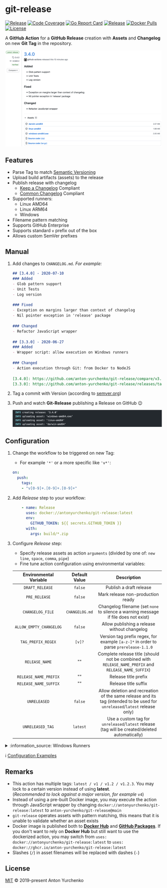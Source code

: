 # git-release

[![Release](https://img.shields.io/github/v/release/anton-yurchenko/git-release)](https://github.com/anton-yurchenko/git-release/releases/latest)
[![Code Coverage](https://codecov.io/gh/anton-yurchenko/git-release/branch/main/graph/badge.svg)](https://codecov.io/gh/anton-yurchenko/git-release)
[![Go Report Card](https://goreportcard.com/badge/github.com/anton-yurchenko/git-release)](https://goreportcard.com/report/github.com/anton-yurchenko/git-release)
[![Release](https://github.com/anton-yurchenko/git-release/actions/workflows/release.yml/badge.svg)](https://github.com/anton-yurchenko/git-release/actions/workflows/release.yml)
[![Docker Pulls](https://img.shields.io/docker/pulls/antonyurchenko/git-release)](https://hub.docker.com/r/antonyurchenko/git-release)
[![License](https://img.shields.io/github/license/anton-yurchenko/git-release)](LICENSE.md)

A **GitHub Action** for a **GitHub Release** creation with **Assets** and **Changelog** on new **Git Tag** in the repository.  

![PIC](docs/images/release.png)

## Features

- Parse Tag to match [Semantic Versioning](https://semver.org/)
- Upload build artifacts (assets) to the release
- Publish release with changelog
  - [Keep a Changelog](https://keepachangelog.com/) Compliant
  - [Common Changelog](https://github.com/vweevers/common-changelog) Compliant
- Supported runners:
  - Linux AMD64
  - Linux ARM64
  - Windows
- Filename pattern matching
- Supports GitHub Enterprise
- Supports standard `v` prefix out of the box
- Allows custom SemVer prefixes

## Manual

1. Add changes to `CHANGELOG.md`. *For example:*

    ```markdown
    ## [3.4.0] - 2020-07-10
    ### Added
    - Glob pattern support
    - Unit Tests
    - Log version
    
    ### Fixed
    - Exception on margins larger than context of changelog
    - Nil pointer exception in 'release' package
    
    ### Changed
    - Refactor JavaScript wrapper
    
    ## [3.3.0] - 2020-06-27
    ### Added
    - Wrapper script: allow execution on Windows runners
    
    ### Changed
    - Action execution through Git: from Docker to NodeJS
    
    [3.4.0]: https://github.com/anton-yurchenko/git-release/compare/v3.3.0...v3.4.0
    [3.3.0]: https://github.com/anton-yurchenko/git-release/releases/tag/v3.3.0
    ```

2. Tag a commit with Version (according to [semver.org](https://semver.org/ "Semantic Versioning"))
3. Push and watch **Git-Release** publishing a Release on GitHub :wink:

    ![PIC](docs/images/log.png)

## Configuration

1. Change the workflow to be triggered on new Tag:

    - For example `'*'` or a more specific like `'v*'`:

    ```yaml
    on:
      push:
        tags:
        - "v[0-9]+.[0-9]+.[0-9]+"
    ```

2. Add *Release* step to your workflow:

    ```yaml
        - name: Release
          uses: docker://antonyurchenko/git-release:latest
          env:
            GITHUB_TOKEN: ${{ secrets.GITHUB_TOKEN }}
          with:
            args: build/*.zip
    ```

3. Configure *Release* step:

    - Specify release assets as action `arguments` (divided by one of: `new line`, `space`, `comma`, `pipe`)
    - Fine tune action configuration using environmental variables:

    | Environmental Variable  | Default Value  | Description                                                                                                                |
    |:-----------------------:|:--------------:|:--------------------------------------------------------------------------------------------------------------------------:|
    | `DRAFT_RELEASE`         | `false`        | Publish a draft release                                                                                                    |
    | `PRE_RELEASE`           | `false`        | Mark release non-production ready                                                                                          |
    | `CHANGELOG_FILE`        | `CHANGELOG.md` | Changelog filename (set `none` to silence a warning message if file does not exist)                                        |
    | `ALLOW_EMPTY_CHANGELOG` | `false`        | Allow publishing a release without changelog                                                                               |
    | `TAG_PREFIX_REGEX`      | `[v]?`         | Version tag prefix regex, for example `[a-z-]*` in order to parse `prerelease-1.1.0`                                       |
    | `RELEASE_NAME`          | ""             | Complete release title (should not be combined with `RELEASE_NAME_PREFIX` and `RELEASE_NAME_SUFFIX`)                       |
    | `RELEASE_NAME_PREFIX`   | ""             | Release title prefix                                                                                                       |
    | `RELEASE_NAME_SUFFIX`   | ""             | Release title suffix                                                                                                       |
    | `UNRELEASED`            | `false`        | Allow deletion and recreation of the same release and its tag (intended to be used for `unreleased`/`latest` release only) |
    | `UNRELEASED_TAG`        | `latest`       | Use a custom tag for `unreleased`/`latest` release (tag will be created/deleted automatically)                             |

<details><summary>:information_source: Windows Runners</summary>

Execute **git-release** through JavaScrip Wrapper on Windows Runners.

```yaml
    - name: Release
      uses: anton-yurchenko/git-release@main
      env:
        GITHUB_TOKEN: ${{ secrets.GITHUB_TOKEN }}
      with:
        args: |
            build\\darwin-amd64.zip
            build\\linux-amd64.zip
            build\\windows-amd64.zip
```

</details>

:information_source: [Configuration Examples](docs/example.md#examples)

## Remarks

- This action has multiple tags: `latest / v1 / v1.2 / v1.2.3`. You may lock to a certain version instead of using **latest**.  
(*Recommended to lock against a major version, for example* `v4`)
- Instead of using a pre-built Docker image, you may execute the action through JavaScript wrapper by changing `docker://antonyurchenko/git-release:latest` to `anton-yurchenko/git-release@main`
- `git-release` operates assets with pattern matching, this means that it is unable to validate whether an asset exists
- Docker image is published both to [**Docker Hub**](https://hub.docker.com/r/antonyurchenko/git-release) and [**GitHub Packages**](https://github.com/anton-yurchenko/git-release/packages). If you don't want to rely on **Docker Hub** but still want to use the dockerized action, you may switch from `uses: docker://antonyurchenko/git-release:latest` to `uses: docker://ghcr.io/anton-yurchenko/git-release:latest`
- Slashes (`/`) in asset filenames will be replaced with dashes (`-`)

## License

[MIT](LICENSE.md) © 2019-present Anton Yurchenko
